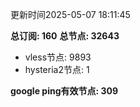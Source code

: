 更新时间2025-05-07 18:11:45

**总订阅: 160**
**总节点: 32643**
- vless节点: 9893
- hysteria2节点: 1

**google ping有效节点: 309**
